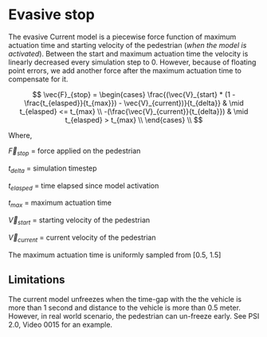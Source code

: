 # Evasive stop

The evasive 
Current model is a piecewise force function of maximum actuation time and starting velocity of the pedestrian (*when the model is activated*). Between the start and maximum actuation time the velocity is linearly decreased every simulation step to 0. However, because of floating point errors, we add another force after the maximum actuation time to compensate for it.


$$ \vec{F}_{stop} = 
    \begin{cases} 
      \frac{(\vec{V}_{start} * (1 - \frac{t_{elasped}}{t_{max}}) - \vec{V}_{current})}{t_{delta}} 
             & \mid t_{elasped} <= t_{max} \\
      -(\frac{\vec{V}_{current}}{t_{delta}})
            & \mid t_{elasped} > t_{max} \\
    \end{cases}
    \\
$$

Where,

$\vec{F}_{stop}$ = force applied on the pedestrian

$t_{delta}$ = simulation timestep

$t_{elasped}$ = time elapsed since model activation

$t_{max}$ = maximum actuation time

$\vec{V}_{start}$ = starting velocity of the pedestrian

$\vec{V}_{current}$ = current velocity of the pedestrian

The maximum actuation time is uniformly sampled from [0.5, 1.5]

## Limitations

The current model unfreezes when the time-gap with the the vehicle is more than 1 second and distance to the vehicle is more than 0.5 meter. However, in real world scenario, the pedestrian can un-freeze early. See PSI 2.0, Video 0015 for an example.
